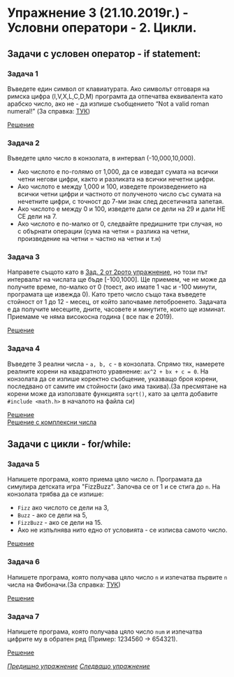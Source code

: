 # Упражнение 3 (21.10.2019г.) - Условни оператори - 2. Цикли.

## Задачи с условен оператор - if statement:

### Задача 1
Въведете един символ от клавиатурата. Ако символът отговаря на римска цифра (I,V,X,L,C,D,M) програмта да отпечатва еквивалента като арабско число, ако не - да изпише съобщението “Not a valid roman numeral!” (За справка: [ТУК](https://en.wikipedia.org/wiki/Roman_numerals))

[Решение](./task1.cpp)

### Задача 2
Въведете цяло число в конзолата, в интервал (-10,000,10,000). 
* Ако числото е по-голямо от 1,000, да се изведат сумата на всички четни негови цифри, както и  разликата на всички нечетни цифри.
* Ако числото е между 1,000 и 100, изведете произведението на всички четни цифри и частното от полученото число със сумата на нечетните цифри, с точност до 7-ми знак след десетичната запетая. 
* Ако числото е между 0 и 100, изведете дали се дели на 29 и дали НЕ СЕ дели на 7.
* Ако числото е по-малко от 0, следвайте предишните три случая, но с обърнати операции (сума на четни = разлика на четни, произведение на четни = частно на четни и т.н) 

### Задача 3
Направете същото като в [Зад. 2 от 2рото упражнение](../lab2/README.md#задача-2), но този път интервалът на числата ще бъде [-100,1000]. Ще приемем, че не може да получите време, по-малко от 0 (тоест, ако имате 1 час и -100 минути, програмата ще извежда 0). Като трето число също така въведете стойност от 1 до 12 - месец, от който започваме летоброенето. Задачата е да получите месеците, дните, часовете и минутите, които ще изминат. Приемаме че няма високосна година ( все пак е 2019).

[Решение](./task3.cpp)

### Задача 4
Въведете 3 реални числа - `a, b, c` -  в конзолата. Спрямо тях, намерете реалните корени на квадратното уравнение: `ax^2 + bx + c = 0`. На конзолата да се изпише коректно съобщение, указващо броя корени, последвано от самите им стойности (ако има такива).(За пресмятане на корени може да използвате функцията `sqrt()`, като за целта добавите `#include <math.h>` в началото на файла си)

[Решение](./task4.cpp)\
[Решение с комплексни числа](./task4-complexNumbers.cpp)

## Задачи с цикли - for/while:

### Задача 5
Напишете програма, която приема цяло число `n`. Програмата да симулира детската игра "FizzBuzz". Започва се от 1 и се стига до `n`. На конзолата трябва да се изпише:
* `Fizz` ако числото се дели на 3, 
* `Buzz` - ако се дели на 5, 
* `FizzBuzz` - ако се дели на 15.
* Ако не изпълнява нито едно от условията - се изписва самото число.

[Решение](./task5.cpp)

### Задача 6
Напишете  програма, която получава цяло число `n` и изпечатва първите `n` числа на Фибоначи.(За справка: [ТУК](https://en.wikipedia.org/wiki/Fibonacci_number))

[Решение](./task6.cpp)

### Задача 7
Напишете програма, която получава цяло число `num` и изпечатва цифрите му в обратен ред (Пример: 1234560 -> 654321).

[Решение](./task7.cpp)

[*Предишно упражнение*](../lab2)
[*Следващо упражнение*](../lab4)
